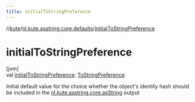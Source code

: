 ```yaml
---
title: initialToStringPreference
---
```

//[kute](../../index.html)/[nl.kute.asstring.core.defaults](index.html)/[initialToStringPreference](initial-to-string-preference.html)



# initialToStringPreference



[jvm]\
val [initialToStringPreference](initial-to-string-preference.html): [ToStringPreference](../nl.kute.asstring.annotation.option/-to-string-preference/index.html)



Initial default value for the choice whether the object's identity hash should be included in the [nl.kute.asstring.core.asString](../nl.kute.asstring.core/as-string.html) output




